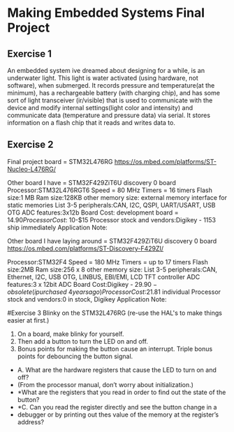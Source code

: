# Making Embedded Systems Final Project

## Exercise 1

An embedded system ive dreamed about designing for a while, is an underwater light.
This light is water activated (using hardware, not software), when submerged. It records pressure and temperature(at the minimum), has a rechargeable battery (with charging chip), and has some sort of light transceiver (ir/visible) that is used to communicate with the device and modify internal settings(light color and intensity) and communicate data (temperature and pressure data) via serial.  It stores information on a flash chip that it reads and writes data to.

## Exercise 2
Final project board = STM32L476RG
https://os.mbed.com/platforms/ST-Nucleo-L476RG/

Other board I have = STM32F429ZiT6U discovery 0 board
Processor:STM32L476RGT6
Speed = 80 MHz
Timers = 16 timers
Flash size:1 MB
Ram size:128KB
other memory size: external memory interface for static memories
List 3-5 peripherals:CAN, I2C, QSPI, UART/USART, USB OTG
ADC features:3x12b
Board Cost: development board = $14.90
Processor Cost:~$10-$15
Processor stock and vendors:Digikey - 1153 ship immediately
Application Note:

Other board I have laying around = STM32F429ZiT6U discovery 0 board
https://os.mbed.com/platforms/ST-Discovery-F429ZI/

Processor:STM32F4
Speed = 180 MHz
Timers = up to 17 timers
Flash size:2MB
Ram size:256 x 8
other memory size:
List 3-5 peripherals:CAN, Ethernet, I2C, USB OTG, LINBUS, EBI/EMI, LCD TFT controller
ADC features:3 x 12bit ADC
Board Cost:Digikey - $29.90 - obsolete(i purchased~4 years ago)
Processor Cost:$21.81 individual
Processor stock and vendors:0 in stock, Digikey
Application Note:

#Exercise 3
Blinky on the STM32L476RG (re-use the HAL's to make things easier at first.)

1. On a board, make blinky for yourself.
2. Then add a button to turn the LED on and off.
3. Bonus points for making the button cause an interrupt. Triple bonus points
for debouncing the button signal.

* A. What are the hardware registers that cause the LED to turn on and off?
* (From the processor manual, don’t worry about initialization.)
* *What are the registers that you read in order to find out the state of the button?
* *C. Can you read the register directly and see the button change in a
* debugger or by printing out thes value of the memory at the register’s address?


